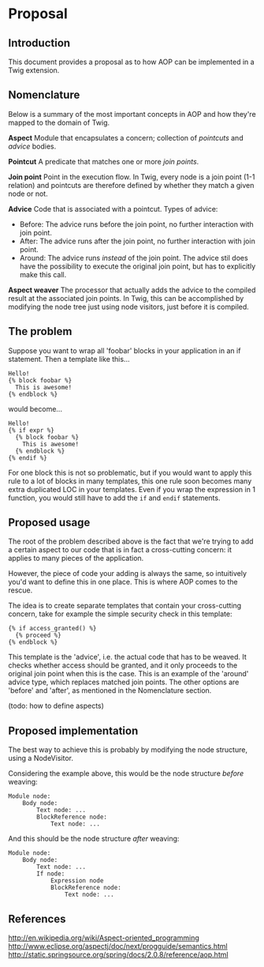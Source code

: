 Proposal
========

Introduction
------------

This document provides a proposal as to how AOP can be implemented in a Twig extension.

Nomenclature
------------

Below is a summary of the most important concepts in AOP and how they're mapped to the domain of Twig.

**Aspect**
Module that encapsulates a concern; collection of *pointcuts* and *advice* bodies.

**Pointcut**
A predicate that matches one or more *join points*.

**Join point**
Point in the execution flow. In Twig, every node is a join point (1-1 relation) and pointcuts are therefore defined by whether they match a given
  node or not.

**Advice**
Code that is associated with a pointcut. Types of advice:

 * Before: The advice runs before the join point, no further interaction with join point.
 * After: The advice runs after the join point, no further interaction with join point.
 * Around: The advice runs *instead* of the join point. The advice stil does have the 
possibility to execute the original join point, but has to explicitly make this call.

**Aspect weaver**
The processor that actually adds the advice to the compiled result at the 
associated join points. In Twig, this can be accomplished by modifying the 
node tree just using node visitors, just before it is compiled.

The problem
-----------

Suppose you want to wrap all 'foobar' blocks in your application in an if
statement. Then a template like this...

```twig
Hello!
{% block foobar %}
  This is awesome!
{% endblock %}
```

would become...

```twig
Hello!
{% if expr %}
  {% block foobar %}
    This is awesome!
  {% endblock %}
{% endif %}
```

For one block this is not so problematic, but if you would want to apply this
rule to a lot of blocks in many templates, this one rule soon becomes many
extra duplicated LOC in your templates. Even if you wrap the expression in 1 
function, you would still have to add the ```if``` and ```endif``` statements.

Proposed usage
--------------

The root of the problem described above is the fact that we're trying to add a
certain aspect to our code that is in fact a cross-cutting concern: it applies
to many pieces of the application.

However, the piece of code your adding is always the same, so intuitively you'd
want to define this in one place. This is where AOP comes to the rescue.

The idea is to create separate templates that contain your cross-cutting
concern, take for example the simple security check in this template:

```twig
{% if access_granted() %}
  {% proceed %}
{% endblock %}
```

This template is the 'advice', i.e. the actual code that has to be weaved. It 
checks whether access should be granted, and it only proceeds to the original
join point when this is the case. This is an example of the 'around' advice
type, which replaces matched join points. The other options are 'before' and
'after', as mentioned in the Nomenclature section.

(todo: how to define aspects)

Proposed implementation
-----------------------

The best way to achieve this is probably by modifying the node structure,
using a NodeVisitor.

Considering the example above, this would be the node structure *before* weaving:

    Module node:
        Body node:
            Text node: ...
            BlockReference node:
                Text node: ...
        

And this should be the node structure *after* weaving:

    Module node:
        Body node:
            Text node: ...
            If node:
                Expression node
                BlockReference node:
                    Text node: ...

References
----------

http://en.wikipedia.org/wiki/Aspect-oriented_programming  
http://www.eclipse.org/aspectj/doc/next/progguide/semantics.html  
http://static.springsource.org/spring/docs/2.0.8/reference/aop.html  
